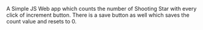A Simple JS Web app which counts the number of Shooting Star with every click of increment button. There is a save button as well which saves the count value and resets to 0.
